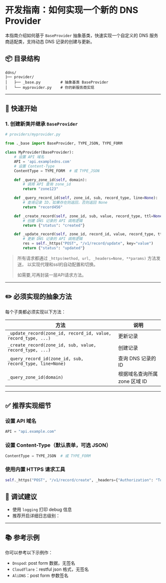 # 开发指南：如何实现一个新的 DNS Provider

本指南介绍如何基于 `BaseProvider` 抽象基类，快速实现一个自定义的 DNS 服务商适配类，支持动态 DNS 记录的创建与更新。

## 📦 目录结构

```text
ddns/
├── provider/
│   ├── _base.py         # 抽象基类 BaseProvider
│   └── myprovider.py    # 你的新服务商实现
```

---

## 🚀 快速开始

### 1. 创建新类并继承 `BaseProvider`

```python
# providers/myprovider.py

from ._base import BaseProvider, TYPE_JSON, TYPE_FORM

class MyProvider(BaseProvider):
    # 设置 API 域名
    API = 'api.exampledns.com'
    # 设置 Content-Type
    ContentType = TYPE_FORM  # 或 TYPE_JSON

    def _query_zone_id(self, domain):
        # 调用 API 查询 zone_id
        return "zone123"

    def _query_record_id(self, zone_id, sub, record_type, line=None):
        # 查询记录 ID，如果存在则返回，否则返回 None
        return "record456"

    def _create_record(self, zone_id, sub, value, record_type, ttl=None, line=None, extra=None):
        # 创建 DNS 记录的 API 调用逻辑
        return {"status": "created"}

    def _update_record(self, zone_id, record_id, value, record_type, ttl=None, line=None, extra=None):
        # 更新 DNS 记录的 API 调用逻辑
        res = self._https("POST", "/v1/record/update", key="value")
        return {"status": "updated"}
```

> 所有请求都通过 `_https(method, url, _headers=None, **params)` 方法发送， 以实现代理和ssl的自动配置和切换。
>
> 如需要,可再封装一层API请求方法。

---

## ✏️ 必须实现的抽象方法

每个子类都必须实现以下方法：

| 方法 | 说明 |
|------|------|
| `_update_record(zone_id, record_id, value, record_type, ...)` | 更新记录 |
| `_create_record(zone_id, sub, value, record_type, ...)` | 创建记录 |
| `_query_record_id(zone_id, sub, record_type, line=None)` | 查询 DNS 记录的 ID |
| `_query_zone_id(domain)` | 根据域名查询所属 zone 区域 ID |

---

## ✅ 推荐实现细节

### 设置 API 域名
```python
API = "api.example.com"
```

### 设置 Content-Type（默认表单，可选 JSON）
```python
ContentType = TYPE_JSON  # 或 TYPE_FORM
```

### 使用内置 HTTPS 请求工具

```python
self._https("POST", "/v1/record/create", _headers={"Authorization": "Token ..."}, key="value"...)
```


## 🧪 调试建议

- 使用 `logging` 打印 debug 信息
- 推荐开启详细日志级别：


---

## 📚 参考示例

你可以参考以下示例作：

- `Dnspod`: post form 数据，无签名
- `Cloudflare`：restful json 格式，无签名
- `AliDNS`：post form 参数签名
